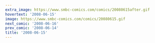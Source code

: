 ```yaml
---
extra_image: https://www.smbc-comics.com/comics/20080615after.gif
hovertext: '2008-06-15'
image: https://www.smbc-comics.com/comics/20080615.gif
next_comic: '2008-06-16'
prev_comic: '2008-06-14'
title: '2008-06-15'
---
```


